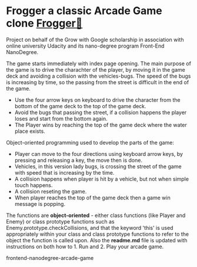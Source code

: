 Frogger a classic Arcade Game clone [Frogger:frog:](https://frogger.netlify.com/)
==========================================

Project on behalf of the Grow with Google scholarship 
in association with online university Udacity 
and its nano-degree program Front-End NanoDegree.

The game starts immediately with index page opening. The main purpose of the game is 
to drive the charachter of the player, by moving it in the game deck and avoiding a collision 
with the vehicles-bugs. The speed of the bugs is increasing by time, so the passing from 
the street is difficult in the end of the game.
- Use the four arrow keys on keyboard to drive the character from the bottom of the game deck
to the top of the game deck.
- Avoid the bugs that passing the street, if a collision happens the player loses and start from the bottom again.
- The Player wins by reaching the top of the game deck where the water place exists.

Object-oriented programming used to develop the parts of the game:
- Player can move to the four directions using keyboard arrow keys, by pressing and releasing a key, the move then is done.
- Vehicles, in this version lady bugs, is crossing the street of the game with speed that is increasing by the time.
- A collision happens when player is hit by a vehicle, but not when simple touch happens.
- A collision reseting the game.
- When player reaches the top of the game deck then a game win message is popping.

The functions are **object-oriented** - either class functions (like Player and Enemy) or class prototype functions such as Enemy.prototype.checkCollisions, and that the keyword 'this' is used appropriately within your class and class prototype functions to refer to the object the function is called upon. Also the **readme.md** file is updated with instructions on both how to 1. Run and 2. Play your arcade game.

frontend-nanodegree-arcade-game
